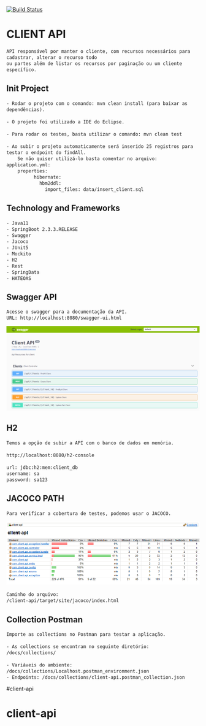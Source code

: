 [![Build Status](https://travis-ci.com/wellingtonsv/client-api.svg?branch=master)](https://travis-ci.com/wellingtonsv/client-api)
# CLIENT API

    API responsável por manter o cliente, com recursos necessários para cadastrar, alterar o recurso todo 
    ou partes além de listar os recursos por paginação ou um cliente específico.

## Init Project

    - Rodar o projeto com o comando: mvn clean install (para baixar as dependências).
    
    - O projeto foi utilizado a IDE do Eclipse.
    
    - Para rodar os testes, basta utilizar o comando: mvn clean test
    
    - Ao subir o projeto automaticamente será inserido 25 registros para testar o endpoint do findAll.
        Se não quiser utilizá-lo basta comentar no arquivo: application.yml:
        properties:
              hibernate:
                hbm2ddl:
                  import_files: data/insert_client.sql
            
## Technology and Frameworks

    - Java11
    - SpringBoot 2.3.3.RELEASE
    - Swagger 
    - Jacoco
    - JUnit5
    - Mockito
    - H2
    - Rest
    - SpringData    
    - HATEOAS

## Swagger API

    Acesse o swagger para a documentação da API.
    URL: http://localhost:8080/swagger-ui.html
    
   ![Cobertura de Testes](./docs/swagger/swagger.PNG)
    
## H2

    Temos a opção de subir a API com o banco de dados em memória.

    http://localhost:8080/h2-console

    url: jdbc:h2:mem:client_db
    username: sa
    password: sa123
    
## JACOCO PATH

    Para verificar a cobertura de testes, podemos usar o JACOCO.

  ![Cobertura de Testes](./docs/jacoco/jacoco.PNG)

    Caminho do arquivo:
    /client-api/target/site/jacoco/index.html    

## Collection Postman

    Importe as collections no Postman para testar a aplicação.
    
    - As collections se encontram no seguinte diretório: /docs/collections/
    
    - Variáveis do ambiente: /docs/collections/Localhost.postman_environment.json
    - Endpoints: /docs/collections/client-api.postman_collection.json
    

#client-api
# client-api

